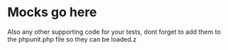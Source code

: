 # Mocks go here

Also any other supporting code for your tests, dont forget to add them to the phpunit.php file so they can be loaded.z
